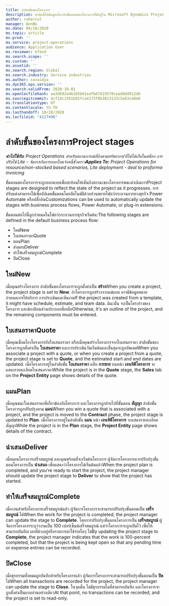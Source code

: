 ```yaml
---
title: ลำดับขั้นของโครงการ
description: หัวข้อนี้ให้ข้อมูลเกี่ยวกับขั้นตอนของโครงการที่มีอยู่ใน Microsoft Dynamics Project Operations
author: ruhercul
manager: AnnBe
ms.date: 09/18/2020
ms.topic: article
ms.prod: ''
ms.service: project-operations
audience: Application User
ms.reviewer: kfend
ms.search.scope: ''
ms.custom: ''
ms.assetid: ''
ms.search.region: Global
ms.search.industry: Service industries
ms.author: suvaidya
ms.dyn365.ops.version: ''
ms.search.validFrom: 2020-10-01
ms.openlocfilehash: aa3d692a46165b01eafbd7619578cead8dd912d6
ms.sourcegitcommit: 4cf1dc1561b92fca4175f0b3813133c5e63ce8e6
ms.translationtype: HT
ms.contentlocale: th-TH
ms.lasthandoff: 10/28/2020
ms.locfileid: "4127496"
---
```

# <a name="project-stages"></a><span data-ttu-id="5440d-103">ลำดับขั้นของโครงการ</span><span class="sxs-lookup"><span data-stu-id="5440d-103">Project stages</span></span>

<span data-ttu-id="5440d-104">_**นำไปใช้กับ:** Project Operations สำหรับสถานการณ์ที่อิงตามทรัพยากร/ที่ไม่ได้เก็บในสต็อก การปรับใช้ Lite - จัดการกับการออกใบแจ้งหนี้ชั่วคราว_</span><span class="sxs-lookup"><span data-stu-id="5440d-104">_**Applies To:** Project Operations for resource/non-stocked based scenarios, Lite deployment - deal to proforma invoicing_</span></span>

<span data-ttu-id="5440d-105">ขั้นตอนของโครงการจะถูกออกแบบเพื่อสะท้อนให้เห็นถึงสถานะของโครงการขณะดำเนินการ</span><span class="sxs-lookup"><span data-stu-id="5440d-105">Project stages are designed to reflect the state of the project as it progresses.</span></span> <span data-ttu-id="5440d-106">การปรับแต่งสามารถใช้เพื่ออัปเดตขั้นตอนโดยอัตโนมัติด้วยส่วนขยายโฟลว์กระบวนการทางธุรกิจ Power Automate หรือปลั๊กอิน</span><span class="sxs-lookup"><span data-stu-id="5440d-106">Customizations can be used to automatically update the stages with business process flows, Power Automate, or plug-in extensions.</span></span>

<span data-ttu-id="5440d-107">ขั้นตอนต่อไปนี้ถูกกำหนดในโฟลว์กระบวนการธุรกิจเริ่มต้น:</span><span class="sxs-lookup"><span data-stu-id="5440d-107">The following stages are defined in the default business process flow:</span></span>

- <span data-ttu-id="5440d-108">ใหม่</span><span class="sxs-lookup"><span data-stu-id="5440d-108">New</span></span>
- <span data-ttu-id="5440d-109">ใบเสนอราคา</span><span class="sxs-lookup"><span data-stu-id="5440d-109">Quote</span></span>
- <span data-ttu-id="5440d-110">แผน</span><span class="sxs-lookup"><span data-stu-id="5440d-110">Plan</span></span>
- <span data-ttu-id="5440d-111">ส่งมอบ</span><span class="sxs-lookup"><span data-stu-id="5440d-111">Deliver</span></span>
- <span data-ttu-id="5440d-112">ทำให้เสร็จสมบูรณ์</span><span class="sxs-lookup"><span data-stu-id="5440d-112">Complete</span></span>
- <span data-ttu-id="5440d-113">ปิด</span><span class="sxs-lookup"><span data-stu-id="5440d-113">Close</span></span> 

## <a name="new"></a><span data-ttu-id="5440d-114">ใหม่</span><span class="sxs-lookup"><span data-stu-id="5440d-114">New</span></span>

<span data-ttu-id="5440d-115">เมื่อคุณสร้างโครงการ ลำดับขั้นของโครงการจะถูกตั้งค่าเป็น **สร้าง**</span><span class="sxs-lookup"><span data-stu-id="5440d-115">When you create a project, the project stage is set to **New**.</span></span> <span data-ttu-id="5440d-116">ถ้าโครงการถูกสร้างจากแม่แบบ อาจมีข้อมูลหมายกำหนดการให้บริการ การประเมินและทีมงาน</span><span class="sxs-lookup"><span data-stu-id="5440d-116">If the project was created from a template, it might have schedule, estimate, and team data.</span></span> <span data-ttu-id="5440d-117">มิฉะนั้น จะเป็นโครงร่างของโครงการ และต้องป้อนส่วนประกอบที่เหลือ</span><span class="sxs-lookup"><span data-stu-id="5440d-117">Otherwise, it's an outline of the project, and the remaining components must be entered.</span></span>

## <a name="quote"></a><span data-ttu-id="5440d-118">ใบเสนอราคา</span><span class="sxs-lookup"><span data-stu-id="5440d-118">Quote</span></span>

<span data-ttu-id="5440d-119">เมื่อคุณเชื่อมโยงโครงการกับใบเสนอราคา หรือเมื่อคุณสร้างโครงการจากใบเสนอราคา ลำดับขั้นของโครงการถูกตั้งค่าเป็น **ใบเสนอราคา** และการประเมินวันเริ่มต้นและสิ้นสุดจะถูกอัพเดต</span><span class="sxs-lookup"><span data-stu-id="5440d-119">When you associate a project with a quote, or when you create a project from a quote, the project stage is set to **Quote**, and the estimated start and end dates are updated.</span></span> <span data-ttu-id="5440d-120">เมื่อโครงการอยู่ในลำดับขั้น **ใบเสนอราคา** แท็บ **การขาย** บนหน้า **เอนทิตีโครงการ** จะแสดงรายละเอียดใบเสนอราคา</span><span class="sxs-lookup"><span data-stu-id="5440d-120">While the project is in the **Quote** stage, the **Sales** tab on the **Project Entity** page shows details of the quote.</span></span>

## <a name="plan"></a><span data-ttu-id="5440d-121">แผน</span><span class="sxs-lookup"><span data-stu-id="5440d-121">Plan</span></span>

<span data-ttu-id="5440d-122">เมื่อคุณชนะใบเสนอราคาที่เกี่ยวข้องกับโครงการ และโครงการถูกย้ายไปที่ขั้นตอน **สัญญา** ลำดับขั้นโครงการถูกปรับปรุงตาม **แผน**</span><span class="sxs-lookup"><span data-stu-id="5440d-122">When you win a quote that is associated with a project, and the project is moved to the **Contract** phase, the project stage is updated to **Plan**.</span></span> <span data-ttu-id="5440d-123">เมื่อโครงการอยู่ในลำดับขั้น **แผน** หน้า **เอนทิตีโครงการ** จะแสดงรายละเอียดสัญญา</span><span class="sxs-lookup"><span data-stu-id="5440d-123">While the project is in the **Plan** stage, the **Project Entity** page shows details of the contract.</span></span>

## <a name="deliver"></a><span data-ttu-id="5440d-124">นำเสนอ</span><span class="sxs-lookup"><span data-stu-id="5440d-124">Deliver</span></span>

<span data-ttu-id="5440d-125">เมื่อแผนโครงการเสร็จสมบูรณ์ และคุณพร้อมที่จะเริ่มต้นโครงการ ผู้จัดการโครงการควรปรับปรุงขั้นตอนโครงการเป็น **นำเสนอ** เพื่อแสดงว่าโครงการได้เริ่มต้นแล้ว</span><span class="sxs-lookup"><span data-stu-id="5440d-125">When the project plan is completed, and you're ready to start the project, the project manager should update the project stage to **Deliver** to show that the project has started.</span></span>

## <a name="complete"></a><span data-ttu-id="5440d-126">ทำให้เสร็จสมบูรณ์</span><span class="sxs-lookup"><span data-stu-id="5440d-126">Complete</span></span> 

<span data-ttu-id="5440d-127">เมื่องานสำหรับโครงการเสร็จสมบูรณ์แล้ว ผู้จัดการโครงการจะสามารถปรับปรุงขั้นตอนเป็น **เสร็จสมบูรณ์** ได้</span><span class="sxs-lookup"><span data-stu-id="5440d-127">When the work for the project is completed, the project manager can update the stage to **Complete**.</span></span> <span data-ttu-id="5440d-128">โดยการปรับปรุงขั้นตอนโครงการเป็น **เสร็จสมบูรณ์** ผู้จัดการโครงการระบุว่างานเป็น 100 เปอร์เซ็นต์เสร็จสมบูรณ์ แต่ว่าโครงการจะถูกเปิดไว้ เพื่อให้สามารถบันทึกเวลาที่ค้างอยู่หรือรายการค่าใช้จ่ายใดๆ ได้</span><span class="sxs-lookup"><span data-stu-id="5440d-128">By updating the project stage to **Complete**, the project manager indicates that the work is 100-percent completed, but that the project is being kept open so that any pending time or expense entries can be recorded.</span></span>

## <a name="close"></a><span data-ttu-id="5440d-129">ปิด</span><span class="sxs-lookup"><span data-stu-id="5440d-129">Close</span></span>

<span data-ttu-id="5440d-130">เมื่อธุรกรรมทั้งหมดถูกบันทึกสำหรับโครงการแล้ว ผู้จัดการโครงการจะสามารถปรับปรุงขั้นตอนเป็น **ปิด** ได้</span><span class="sxs-lookup"><span data-stu-id="5440d-130">When all transactions are recorded for the project, the project manager can update the stage to **Close**.</span></span> <span data-ttu-id="5440d-131">ในจุดนั้น ไม่มีธุรกรรมใดที่สามารถบันทึก และโครงการจะถูกตั้งค่าเป็นแบบอ่านอย่างเดียว</span><span class="sxs-lookup"><span data-stu-id="5440d-131">At that point, no transactions can be recorded, and the project is set to read-only.</span></span>

